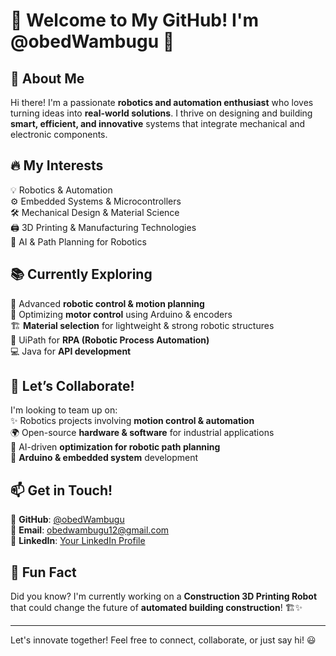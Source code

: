 # 🚀 Welcome to My GitHub! I'm @obedWambugu 👋

## 🌟 About Me
Hi there! I'm a passionate **robotics and automation enthusiast** who loves turning ideas into **real-world solutions**. I thrive on designing and building **smart, efficient, and innovative** systems that integrate mechanical and electronic components.

## 🔥 My Interests
💡 Robotics & Automation  
⚙️ Embedded Systems & Microcontrollers  
🛠️ Mechanical Design & Material Science  
🖨️ 3D Printing & Manufacturing Technologies  
🤖 AI & Path Planning for Robotics  

## 📚 Currently Exploring
🚀 Advanced **robotic control & motion planning**  
🔧 Optimizing **motor control** using Arduino & encoders  
🏗️ **Material selection** for lightweight & strong robotic structures  
🤖 UiPath for **RPA (Robotic Process Automation)**  
💻 Java for **API development**  

## 🤝 Let’s Collaborate!
I'm looking to team up on:  
✨ Robotics projects involving **motion control & automation**  
🌍 Open-source **hardware & software** for industrial applications  
🧠 AI-driven **optimization for robotic path planning**  
🔌 **Arduino & embedded system** development  

## 📫 Get in Touch!
📌 **GitHub**: [@obedWambugu](https://github.com/obedWambugu)  
📧 **Email**: [obedwambugu12@gmail.com](mailto:your.email@example.com)  
💼 **LinkedIn**: [Your LinkedIn Profile](https://linkedin.com/in/obed-wambugu-a74839229)  

## 🎉 Fun Fact
Did you know? I'm currently working on a **Construction 3D Printing Robot** that could change the future of **automated building construction**! 🏗️✨

---
Let's innovate together! Feel free to connect, collaborate, or just say hi! 😃


